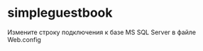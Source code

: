 # simpleguestbook

Измените строку подключения к базе MS SQL Server в файле Web.config
<add name="GuestBookModel" connectionString="data source=.\sqlexpress;initial catalog=SimpleGuestBook;persist security info=True;user id=sa;password=123;MultipleActiveResultSets=True;App=EntityFramework" providerName="System.Data.SqlClient" />

